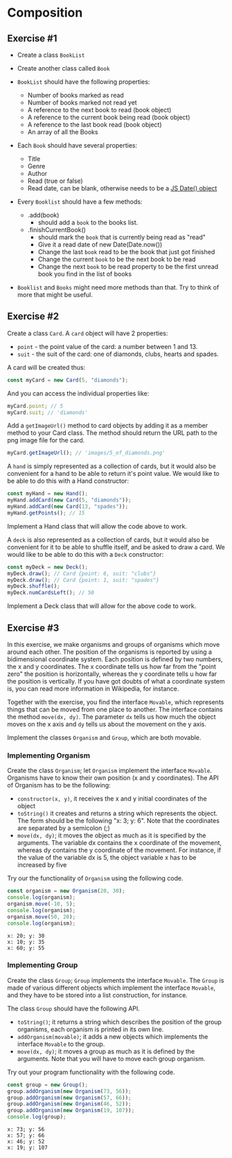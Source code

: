 # Composition

## Exercise #1

- Create a class `BookList`
- Create another class called `Book`

- `BookList` should have the following properties:
  - Number of books marked as read
  - Number of books marked not read yet
  - A reference to the next book to read (book object)
  - A reference to the current book being read (book object)
  - A reference to the last book read (book object)
  - An array of all the Books
- Each `Book` should have several properties:
  - Title
  - Genre
  - Author
  - Read (true or false)
  - Read date, can be blank, otherwise needs to be a [JS Date() object](https://developer.mozilla.org/en-US/docs/Web/JavaScript/Reference/Global_Objects/Date)
- Every `Booklist` should have a few methods:

  - .add(book)
    - should add a `book` to the books list.
  - .finishCurrentBook()
    - should mark the `book` that is currently being read as "read"
    - Give it a read date of new Date(Date.now())
    - Change the last `book` read to be the book that just got finished
    - Change the current `book` to be the next book to be read
    - Change the next `book` to be read property to be the first unread book you find in the list of books

- `Booklist` and `Books` might need more methods than that. Try to think of more that might be useful.

## Exercise #2

Create a class `Card`. A `card` object will have 2 properties:

- `point` - the point value of the card: a number between 1 and 13.
- `suit` - the suit of the card: one of diamonds, clubs, hearts and spades.

A card will be created thus:

```js
const myCard = new Card(5, "diamonds");
```

And you can access the individual properties like:

```js
myCard.point; // 5
myCard.suit; // 'diamonds'
```

Add a `getImageUrl()` method to card objects by adding it as a member method to your Card class. The method should return the URL path to the png image file for the card.

```js
myCard.getImageUrl(); // 'images/5_of_diamonds.png'
```

A `hand` is simply represented as a collection of cards, but it would also be convenient for a hand to be able to return it's point value. We would like to be able to do this with a Hand constructor:

```js
const myHand = new Hand();
myHand.addCard(new Card(5, "diamonds"));
myHand.addCard(new Card(13, "spades"));
myHand.getPoints(); // 15
```

Implement a Hand class that will allow the code above to work.

A `deck` is also represented as a collection of cards, but it would also be convenient for it to be able to shuffle itself, and be asked to draw a card. We would like to be able to do this with a `Deck` constructor:

```js
const myDeck = new Deck();
myDeck.draw(); // Card {point: 6, suit: "clubs"}
myDeck.draw(); // Card {point: 1, suit: "spades"}
myDeck.shuffle();
myDeck.numCardsLeft(); // 50
```

Implement a Deck class that will allow for the above code to work.

## Exercise #3

In this exercise, we make organisms and groups of organisms which move around each other. The position of the organisms is reported by using a bidimensional coordinate system. Each position is defined by two numbers, the x and y coordinates. The x coordinate tells us how far from the "point zero" the position is horizontally, whereas the y coordinate tells u how far the position is vertically. If you have got doubts of what a coordinate system is, you can read more information in Wikipedia, for instance.

Together with the exercise, you find the interface `Movable`, which represents things that can be moved from one place to another. The interface contains the method `move(dx, dy)`. The parameter `dx` tells us how much the object moves on the x axis and `dy` tells us about the movement on the y axis.

Implement the classes `Organism` and `Group`, which are both movable.

### Implementing Organism

Create the class `Organism`; let `Organism` implement the interface `Movable`. Organisms have to know their own position (x and y coordinates). The API of Organism has to be the following:

- `constructor(x, y)`, it receives the x and y initial coordinates of the object
- `toString()` it creates and returns a string which represents the object. The form should be the following "x: 3; y: 6". Note that the coordinates are separated by a semicolon (;)
- `move(dx, dy)`; it moves the object as much as it is specified by the arguments. The variable dx contains the x coordinate of the movement, whereas dy contains the y coordinate of the movement. For instance, if the value of the variable dx is 5, the object variable x has to be increased by five

Try our the functionality of `Organism` using the following code.

```ts
const organism = new Organism(20, 30);
console.log(organism);
organism.move(-10, 5);
console.log(organism);
organism.move(50, 20);
console.log(organism);
```

```
x: 20; y: 30
x: 10; y: 35
x: 60; y: 55
```

### Implementing Group

Create the class `Group`; `Group` implements the interface `Movable`. The `Group` is made of various different objects which implement the interface `Movable`, and they have to be stored into a list construction, for instance.

The class `Group` should have the following API.

- `toString()`; it returns a string which describes the position of the group organisms, each organism is printed in its own line.
- `addOrganism(movable)`; it adds a new objects which implements the interface `Movable` to the group.
- `move(dx, dy)`; it moves a group as much as it is defined by the arguments. Note that you will have to move each group organism.

Try out your program functionality with the following code.

```ts
const group = new Group();
group.addOrganism(new Organism(73, 56));
group.addOrganism(new Organism(57, 66));
group.addOrganism(new Organism(46, 52));
group.addOrganism(new Organism(19, 107));
console.log(group);
```

```
x: 73; y: 56
x: 57; y: 66
x: 46; y: 52
x: 19; y: 107
```
